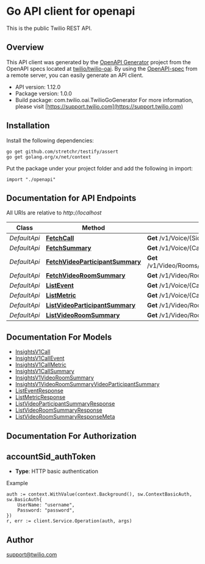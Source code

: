 # Go API client for openapi

This is the public Twilio REST API.

## Overview
This API client was generated by the [OpenAPI Generator](https://openapi-generator.tech) project from the OpenAPI specs located at [twilio/twilio-oai](https://github.com/twilio/twilio-oai/tree/main/spec).  By using the [OpenAPI-spec](https://www.openapis.org/) from a remote server, you can easily generate an API client.

- API version: 1.12.0
- Package version: 1.0.0
- Build package: com.twilio.oai.TwilioGoGenerator
For more information, please visit [https://support.twilio.com](https://support.twilio.com)

## Installation

Install the following dependencies:

```shell
go get github.com/stretchr/testify/assert
go get golang.org/x/net/context
```

Put the package under your project folder and add the following in import:

```golang
import "./openapi"
```

## Documentation for API Endpoints

All URIs are relative to *http://localhost*

Class | Method | HTTP request | Description
------------ | ------------- | ------------- | -------------
*DefaultApi* | [**FetchCall**](docs/DefaultApi.md#fetchcall) | **Get** /v1/Voice/{Sid} | 
*DefaultApi* | [**FetchSummary**](docs/DefaultApi.md#fetchsummary) | **Get** /v1/Voice/{CallSid}/Summary | 
*DefaultApi* | [**FetchVideoParticipantSummary**](docs/DefaultApi.md#fetchvideoparticipantsummary) | **Get** /v1/Video/Rooms/{RoomSid}/Participants/{ParticipantSid} | 
*DefaultApi* | [**FetchVideoRoomSummary**](docs/DefaultApi.md#fetchvideoroomsummary) | **Get** /v1/Video/Rooms/{RoomSid} | 
*DefaultApi* | [**ListEvent**](docs/DefaultApi.md#listevent) | **Get** /v1/Voice/{CallSid}/Events | 
*DefaultApi* | [**ListMetric**](docs/DefaultApi.md#listmetric) | **Get** /v1/Voice/{CallSid}/Metrics | 
*DefaultApi* | [**ListVideoParticipantSummary**](docs/DefaultApi.md#listvideoparticipantsummary) | **Get** /v1/Video/Rooms/{RoomSid}/Participants | 
*DefaultApi* | [**ListVideoRoomSummary**](docs/DefaultApi.md#listvideoroomsummary) | **Get** /v1/Video/Rooms | 


## Documentation For Models

 - [InsightsV1Call](docs/InsightsV1Call.md)
 - [InsightsV1CallEvent](docs/InsightsV1CallEvent.md)
 - [InsightsV1CallMetric](docs/InsightsV1CallMetric.md)
 - [InsightsV1CallSummary](docs/InsightsV1CallSummary.md)
 - [InsightsV1VideoRoomSummary](docs/InsightsV1VideoRoomSummary.md)
 - [InsightsV1VideoRoomSummaryVideoParticipantSummary](docs/InsightsV1VideoRoomSummaryVideoParticipantSummary.md)
 - [ListEventResponse](docs/ListEventResponse.md)
 - [ListMetricResponse](docs/ListMetricResponse.md)
 - [ListVideoParticipantSummaryResponse](docs/ListVideoParticipantSummaryResponse.md)
 - [ListVideoRoomSummaryResponse](docs/ListVideoRoomSummaryResponse.md)
 - [ListVideoRoomSummaryResponseMeta](docs/ListVideoRoomSummaryResponseMeta.md)


## Documentation For Authorization



## accountSid_authToken

- **Type**: HTTP basic authentication

Example

```golang
auth := context.WithValue(context.Background(), sw.ContextBasicAuth, sw.BasicAuth{
    UserName: "username",
    Password: "password",
})
r, err := client.Service.Operation(auth, args)
```


## Author

support@twilio.com

